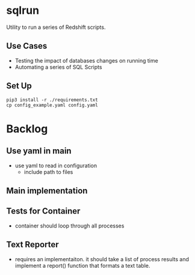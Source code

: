 # sqlrun

Utility to run a series of Redshift scripts.

## Use Cases

- Testing the impact of databases changes on running time
- Automating a series of SQL Scripts

## Set Up

    pip3 install -r ./requirements.txt
    cp config_example.yaml config.yaml

# Backlog

## Use yaml in main

- use yaml to read in configuration
    - include path to files

## Main implementation

## Tests for Container

- container should loop through all processes

## Text Reporter

- requires an implementaiton.  it should take a list of process results and implement a report() function that formats a text table.
